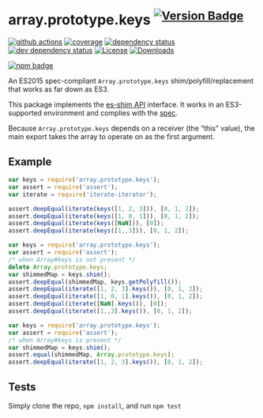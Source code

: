 # array.prototype.keys <sup>[![Version Badge][npm-version-svg]][package-url]</sup>

[![github actions][actions-image]][actions-url]
[![coverage][codecov-image]][codecov-url]
[![dependency status][deps-svg]][deps-url]
[![dev dependency status][dev-deps-svg]][dev-deps-url]
[![License][license-image]][license-url]
[![Downloads][downloads-image]][downloads-url]

[![npm badge][npm-badge-png]][package-url]

An ES2015 spec-compliant `Array.prototype.keys` shim/polyfill/replacement that works as far down as ES3.

This package implements the [es-shim API](https://github.com/es-shims/api) interface. It works in an ES3-supported environment and complies with the [spec](https://www.ecma-international.org/ecma-262/6.0/).

Because `Array.prototype.keys` depends on a receiver (the “this” value), the main export takes the array to operate on as the first argument.

## Example

```js
var keys = require('array.prototype.keys');
var assert = require('assert');
var iterate = require('iterate-iterator');

assert.deepEqual(iterate(keys([1, 2, 3])), [0, 1, 2]);
assert.deepEqual(iterate(keys([1, 0, 1])), [0, 1, 2]);
assert.deepEqual(iterate(keys([NaN])), [0]);
assert.deepEqual(iterate(keys([1,,3])), [0, 1, 2]);
```

```js
var keys = require('array.prototype.keys');
var assert = require('assert');
/* when Array#keys is not present */
delete Array.prototype.keys;
var shimmedMap = keys.shim();
assert.deepEqual(shimmedMap, keys.getPolyfill());
assert.deepEqual(iterate([1, 2, 3].keys()), [0, 1, 2]);
assert.deepEqual(iterate([1, 0, 1].keys()), [0, 1, 2]);
assert.deepEqual(iterate([NaN].keys()), [0]);
assert.deepEqual(iterate([1,,3].keys()), [0, 1, 2]);
```

```js
var keys = require('array.prototype.keys');
var assert = require('assert');
/* when Array#keys is present */
var shimmedMap = keys.shim();
assert.equal(shimmedMap, Array.prototype.keys);
assert.deepEqual(iterate([1, 2, 3].keys()), [0, 1, 2]);
```

## Tests
Simply clone the repo, `npm install`, and run `npm test`

[package-url]: https://npmjs.org/package/array.prototype.keys
[npm-version-svg]: https://versionbadg.es/es-shims/Array.prototype.keys.svg
[deps-svg]: https://david-dm.org/es-shims/Array.prototype.keys.svg
[deps-url]: https://david-dm.org/es-shims/Array.prototype.keys
[dev-deps-svg]: https://david-dm.org/es-shims/Array.prototype.keys/dev-status.svg
[dev-deps-url]: https://david-dm.org/es-shims/Array.prototype.keys#info=devDependencies
[npm-badge-png]: https://nodei.co/npm/array.prototype.keys.png?downloads=true&stars=true
[license-image]: https://img.shields.io/npm/l/array.prototype.keys.svg
[license-url]: LICENSE
[downloads-image]: https://img.shields.io/npm/dm/array.prototype.keys.svg
[downloads-url]: https://npm-stat.com/charts.html?package=array.prototype.keys
[codecov-image]: https://codecov.io/gh/es-shims/Array.prototype.keys/branch/main/graphs/badge.svg
[codecov-url]: https://app.codecov.io/gh/es-shims/Array.prototype.keys/
[actions-image]: https://img.shields.io/endpoint?url=https://github-actions-badge-u3jn4tfpocch.runkit.sh/es-shims/Array.prototype.keys
[actions-url]: https://github.com/es-shims/Array.prototype.keys/actions
